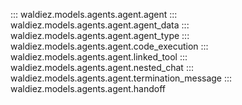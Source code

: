 ::: waldiez.models.agents.agent.agent
::: waldiez.models.agents.agent.agent_data
::: waldiez.models.agents.agent.agent_type
::: waldiez.models.agents.agent.code_execution
::: waldiez.models.agents.agent.linked_tool
::: waldiez.models.agents.agent.nested_chat
::: waldiez.models.agents.agent.termination_message
::: waldiez.models.agents.agent.handoff
